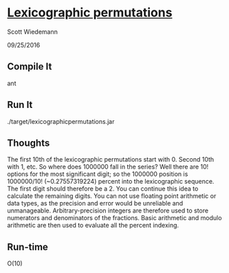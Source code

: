 [Lexicographic permutations](http://projecteuler.net/problem=24)
====================
Scott Wiedemann

09/25/2016

Compile It
----------
ant


Run It
------
./target/lexicographicpermutations.jar

Thoughts
--------
The first 10th of the lexicographic permutations start with 0.  Second 10th with 1, etc.  So where does 1000000 fall in the series?  Well there are 10! options for the most significant digit; so the 1000000 position is 1000000/10! (~0.27557319224) percent into the lexicographic sequence.  The first digit should therefore be a 2.  You can continue this idea to calculate the remaining digits.  You can not use floating point arithmetic or data types, as the precision and error would be unreliable and unmanageable.  Arbitrary-precision integers are therefore used to store numerators and denominators of the fractions.  Basic arithmetic and modulo arithmetic are then used to evaluate all the percent indexing.

Run-time
--------
O(10)
